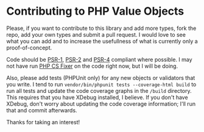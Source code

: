 # Contributing to PHP Value Objects #

Please, if you want to contribute to this library and add more types, fork the repo, add your own types and submit a pull request. I would love to see what you can add and to increase the usefullness of what is currently only a proof-of-concept.

Code should be [PSR-1](https://github.com/php-fig/fig-standards/blob/master/accepted/PSR-1-basic-coding-standard.md), [PSR-2](https://github.com/php-fig/fig-standards/blob/master/accepted/PSR-2-coding-style-guide.md) and [PSR-4](https://github.com/php-fig/fig-standards/blob/master/accepted/PSR-4-autoloader.md) compliant where possible. I may not have run [PHP CS Fixer](https://github.com/FriendsOfPHP/PHP-CS-Fixer) on the code right now, but I will be doing.

Also, please add tests (PHPUnit only) for any new objects or validators that you write. I tend to run `vendor/bin/phpunit tests --coverage-html build` to run all tests and update the code coverage graphs in the `/build` directory. This requires that you have XDebug installed, I believe. If you don't have XDebug, don't worry about updating the code coverage information; I'll run that and commit afterwards.

Thanks for taking an interest!
